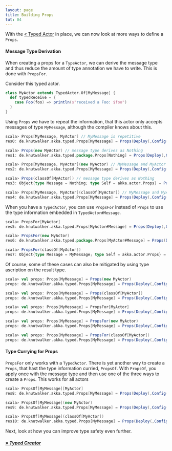 ```yaml
---
layout: page
title: Building Props
tut: 04
---
```


With the [&laquo; Typed Actor](tyoed-actor.html) in place, we can now look at more ways to define a `Props`. 




#### Message Type Derivation

When creating a props for a `TypeActor`, we can derive the message type and thus reduce the amount of type annotation we have to write.
This is done with `PropsFor`.

Consider this typed actor.

```scala
class MyActor extends TypedActor.Of[MyMessage] {
  def typedReceive = {
    case Foo(foo) => println(s"received a Foo: $foo")
  }
}
```

Using `Props` we have to repeat the information, that this actor only accepts messages of type `MyMessage`, although the compiler knows about this.

```scala
scala> Props[MyMessage, MyActor] // MyMessage is repetitive
res0: de.knutwalker.akka.typed.Props[MyMessage] = Props(Deploy(,Config(SimpleConfigObject({})),NoRouter,NoScopeGiven,,),class MyActor,List())

scala> Props(new MyActor) // message type derives as Nothing
res1: de.knutwalker.akka.typed.package.Props[Nothing] = Props(Deploy(,Config(SimpleConfigObject({})),NoRouter,NoScopeGiven,,),class akka.actor.TypedCreatorFunctionConsumer,List(class MyActor, <function0>))

scala> Props[MyMessage, MyActor](new MyActor) // MyMessage and MyActor are repetitive
res2: de.knutwalker.akka.typed.Props[MyMessage] = Props(Deploy(,Config(SimpleConfigObject({})),NoRouter,NoScopeGiven,,),class akka.actor.TypedCreatorFunctionConsumer,List(class MyActor, <function0>))

scala> Props(classOf[MyActor]) // message type derives as Nothing
res3: Object{type Message = Nothing; type Self = akka.actor.Props} = Props(Deploy(,Config(SimpleConfigObject({})),NoRouter,NoScopeGiven,,),class MyActor,List())

scala> Props[MyMessage, MyActor](classOf[MyActor]) // MyMessage and MyActor are repetitive
res4: de.knutwalker.akka.typed.Props[MyMessage] = Props(Deploy(,Config(SimpleConfigObject({})),NoRouter,NoScopeGiven,,),class MyActor,List())
```

When you have a `TypedActor`, you can use `PropsFor` instead of `Props` to use the type information embedded in `TypedActor#Message`.

```scala
scala> PropsFor[MyActor]
res5: de.knutwalker.akka.typed.Props[MyActor#Message] = Props(Deploy(,Config(SimpleConfigObject({})),NoRouter,NoScopeGiven,,),class MyActor,List())

scala> PropsFor(new MyActor)
res6: de.knutwalker.akka.typed.package.Props[MyActor#Message] = Props(Deploy(,Config(SimpleConfigObject({})),NoRouter,NoScopeGiven,,),class akka.actor.TypedCreatorFunctionConsumer,List(class MyActor, <function0>))

scala> PropsFor(classOf[MyActor])
res7: Object{type Message = MyMessage; type Self = akka.actor.Props} = Props(Deploy(,Config(SimpleConfigObject({})),NoRouter,NoScopeGiven,,),class MyActor,List())
```

Of course, some of these cases can also be mitigated by using type ascription on the result type.

```scala
scala> val props: Props[MyMessage] = Props(new MyActor)
props: de.knutwalker.akka.typed.Props[MyMessage] = Props(Deploy(,Config(SimpleConfigObject({})),NoRouter,NoScopeGiven,,),class akka.actor.TypedCreatorFunctionConsumer,List(class MyActor, <function0>))

scala> val props: Props[MyMessage] = Props(classOf[MyActor])
props: de.knutwalker.akka.typed.Props[MyMessage] = Props(Deploy(,Config(SimpleConfigObject({})),NoRouter,NoScopeGiven,,),class MyActor,List())

scala> val props: Props[MyMessage] = PropsFor[MyActor]
props: de.knutwalker.akka.typed.Props[MyMessage] = Props(Deploy(,Config(SimpleConfigObject({})),NoRouter,NoScopeGiven,,),class MyActor,List())

scala> val props: Props[MyMessage] = PropsFor(new MyActor)
props: de.knutwalker.akka.typed.Props[MyMessage] = Props(Deploy(,Config(SimpleConfigObject({})),NoRouter,NoScopeGiven,,),class akka.actor.TypedCreatorFunctionConsumer,List(class MyActor, <function0>))

scala> val props: Props[MyMessage] = PropsFor(classOf[MyActor])
props: de.knutwalker.akka.typed.Props[MyMessage] = Props(Deploy(,Config(SimpleConfigObject({})),NoRouter,NoScopeGiven,,),class MyActor,List())
```

#### Type Currying for Props

`PropsFor` only works with a `TypedActor`. There is yet another way to create a `Props`, that hast the type information curried, `PropsOf`.
With `PropsOf`, you apply once with the message type and then use one of the three ways to create a `Props`. This works for all actors

```scala
scala> PropsOf[MyMessage][MyActor]
res8: de.knutwalker.akka.typed.Props[MyMessage] = Props(Deploy(,Config(SimpleConfigObject({})),NoRouter,NoScopeGiven,,),class MyActor,List())

scala> PropsOf[MyMessage](new MyActor)
res9: de.knutwalker.akka.typed.Props[MyMessage] = Props(Deploy(,Config(SimpleConfigObject({})),NoRouter,NoScopeGiven,,),class akka.actor.TypedCreatorFunctionConsumer,List(class MyActor, <function0>))

scala> PropsOf[MyMessage](classOf[MyActor])
res10: de.knutwalker.akka.typed.Props[MyMessage] = Props(Deploy(,Config(SimpleConfigObject({})),NoRouter,NoScopeGiven,,),class MyActor,List())
```

Next, look at how you can improve type safety even further.

##### [&raquo; Typed Creator](creator.html)



